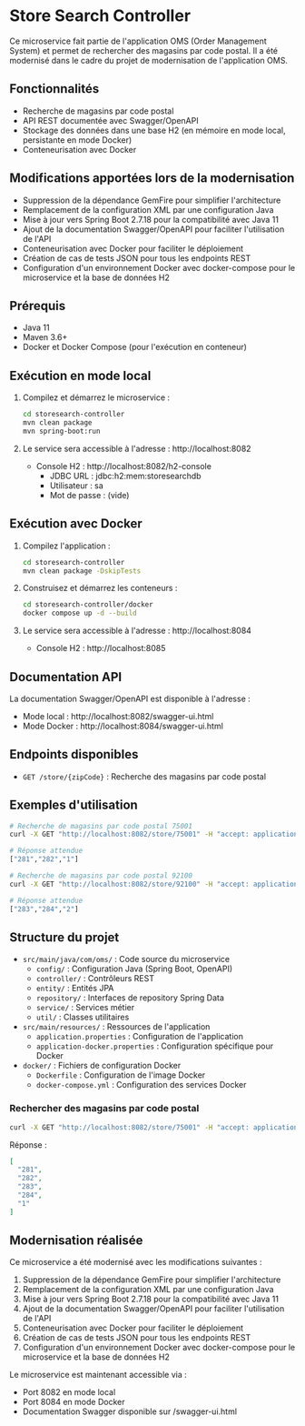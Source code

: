 # Store Search Controller

Ce microservice fait partie de l'application OMS (Order Management System) et permet de rechercher des magasins par code postal. Il a été modernisé dans le cadre du projet de modernisation de l'application OMS.

## Fonctionnalités

- Recherche de magasins par code postal
- API REST documentée avec Swagger/OpenAPI
- Stockage des données dans une base H2 (en mémoire en mode local, persistante en mode Docker)
- Conteneurisation avec Docker

## Modifications apportées lors de la modernisation

- Suppression de la dépendance GemFire pour simplifier l'architecture
- Remplacement de la configuration XML par une configuration Java
- Mise à jour vers Spring Boot 2.7.18 pour la compatibilité avec Java 11
- Ajout de la documentation Swagger/OpenAPI pour faciliter l'utilisation de l'API
- Conteneurisation avec Docker pour faciliter le déploiement
- Création de cas de tests JSON pour tous les endpoints REST
- Configuration d'un environnement Docker avec docker-compose pour le microservice et la base de données H2

## Prérequis

- Java 11
- Maven 3.6+
- Docker et Docker Compose (pour l'exécution en conteneur)

## Exécution en mode local

1. Compilez et démarrez le microservice :
   ```bash
   cd storesearch-controller
   mvn clean package
   mvn spring-boot:run
   ```

2. Le service sera accessible à l'adresse : http://localhost:8082
   - Console H2 : http://localhost:8082/h2-console
     - JDBC URL : jdbc:h2:mem:storesearchdb
     - Utilisateur : sa
     - Mot de passe : (vide)

## Exécution avec Docker

1. Compilez l'application :
   ```bash
   cd storesearch-controller
   mvn clean package -DskipTests
   ```

2. Construisez et démarrez les conteneurs :
   ```bash
   cd storesearch-controller/docker
   docker compose up -d --build
   ```

3. Le service sera accessible à l'adresse : http://localhost:8084
   - Console H2 : http://localhost:8085

## Documentation API

La documentation Swagger/OpenAPI est disponible à l'adresse :
- Mode local : http://localhost:8082/swagger-ui.html
- Mode Docker : http://localhost:8084/swagger-ui.html

## Endpoints disponibles

- `GET /store/{zipCode}` : Recherche des magasins par code postal

## Exemples d'utilisation

```bash
# Recherche de magasins par code postal 75001
curl -X GET "http://localhost:8082/store/75001" -H "accept: application/json"

# Réponse attendue
["281","282","1"]

# Recherche de magasins par code postal 92100
curl -X GET "http://localhost:8082/store/92100" -H "accept: application/json"

# Réponse attendue
["283","284","2"]
```

## Structure du projet

- `src/main/java/com/oms/` : Code source du microservice
  - `config/` : Configuration Java (Spring Boot, OpenAPI)
  - `controller/` : Contrôleurs REST
  - `entity/` : Entités JPA
  - `repository/` : Interfaces de repository Spring Data
  - `service/` : Services métier
  - `util/` : Classes utilitaires
- `src/main/resources/` : Ressources de l'application
  - `application.properties` : Configuration de l'application
  - `application-docker.properties` : Configuration spécifique pour Docker
- `docker/` : Fichiers de configuration Docker
  - `Dockerfile` : Configuration de l'image Docker
  - `docker-compose.yml` : Configuration des services Docker

### Rechercher des magasins par code postal

```bash
curl -X GET "http://localhost:8082/store/75001" -H "accept: application/json"
```

Réponse :
```json
[
  "281",
  "282",
  "283",
  "284",
  "1"
]
```

## Modernisation réalisée

Ce microservice a été modernisé avec les modifications suivantes :
1. Suppression de la dépendance GemFire pour simplifier l'architecture
2. Remplacement de la configuration XML par une configuration Java
3. Mise à jour vers Spring Boot 2.7.18 pour la compatibilité avec Java 11
4. Ajout de la documentation Swagger/OpenAPI pour faciliter l'utilisation de l'API
5. Conteneurisation avec Docker pour faciliter le déploiement
6. Création de cas de tests JSON pour tous les endpoints REST
7. Configuration d'un environnement Docker avec docker-compose pour le microservice et la base de données H2

Le microservice est maintenant accessible via :
- Port 8082 en mode local
- Port 8084 en mode Docker
- Documentation Swagger disponible sur /swagger-ui.html
